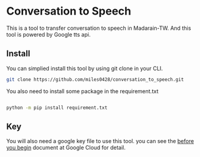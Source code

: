 # Conversation to Speech

This is a tool to transfer conversation to speech in Madarain-TW.
And this tool is powered by Google tts api.

## Install

You can simplied install this tool by using git clone in your CLI.

```bash
git clone https://github.com/miles0428/conversation_to_speech.git
```

You also need to install some package in the requirement.txt

```bash

python -m pip install requirement.txt

```

## Key

You will also need a google key file to use this tool.
you can see the [before you begin](https://cloud.google.com/text-to-speech/docs/create-audio-text-command-line) document at Google Cloud for detail.
